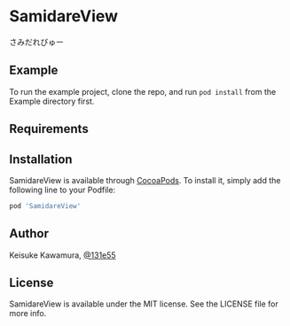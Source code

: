# SamidareView

さみだれびゅー

## Example

To run the example project, clone the repo, and run `pod install` from the Example directory first.

## Requirements

## Installation

SamidareView is available through [CocoaPods](http://cocoapods.org). To install
it, simply add the following line to your Podfile:

```ruby
pod 'SamidareView'
```

## Author

Keisuke Kawamura, [@131e55](https://twitter.com/131e55)

## License

SamidareView is available under the MIT license. See the LICENSE file for more info.
